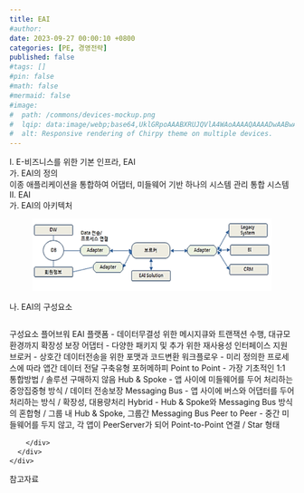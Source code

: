 ```yaml
---
title: EAI
#author: 
date: 2023-09-27 00:00:10 +0800
categories: [PE, 경영전략]
published: false
#tags: []
#pin: false
#math: false
#mermaid: false
#image:
#  path: /commons/devices-mockup.png
#  lqip: data:image/webp;base64,UklGRpoAAABXRUJQVlA4WAoAAAAQAAAADwAABwAAQUxQSDIAAAARL0AmbZurmr57yyIiqE8oiG0bejIYEQTgqiDA9vqnsUSI6H+oAERp2HZ65qP/VIAWAFZQOCBCAAAA8AEAnQEqEAAIAAVAfCWkAALp8sF8rgRgAP7o9FDvMCkMde9PK7euH5M1m6VWoDXf2FkP3BqV0ZYbO6NA/VFIAAAA
#  alt: Responsive rendering of Chirpy theme on multiple devices.
---
```


<div class="post-wrap">
  <div class="para">
    <div class="para-title">
      I. E-비즈니스를 위한 기본 인프라, EAI
    </div>
    <div class="para-cntnt">
      <div class="para">
        <div class="para-title">
          가. EAI의 정의
        </div>
        <div class="para-cntnt">
            이종 애플리케이션을 통합하여 어댑터, 미들웨어 기반 하나의 시스템 관리 통합 시스템
        </div>
      </div>
    </div>
  </div>
  
  <div class="para">
    <div class="para-title">
      II. EAI
    </div>
    <div class="para-cntnt">
      <div class="para">
        <div class="para-title">
          가. EAI의 아키텍처
        </div>
        <div class="para-cntnt">
          <figure class="post-figure">
            <img src="/assets/img/posts/EAI.png" alt="EAI">
<!--            <figcaption>Source: Unveiling the Metaverse: Exploring Emerging Trends, Multifaceted Perspectives, and Future Challenges</figcaption>-->
          </figure>
        </div>
      </div>
      <div class="para">
        <div class="para-title">
          나. EAI의 구성요소
        </div>
        <div class="para-cntnt">
          <table class="post-table">
          </table>
          구성요소 플어브워
  EAI 플랫폼 - 데이터무결성 위한 메시지큐와 트랜잭션 수행, 대규모 환경까지 확장성 보장
  어댑터 - 다양한 패키지 및 추가 위한 재사용성 인터페이스 지원
  브로커 - 상호간 데이터전송을 위한 포맷과 코드변환
  워크플로우 - 미리 정의한 프로세스에 따라 앱간 데이터 전달
구축유형 포허메하피
  Point to Point - 가장 기초적인 1:1 통합방법 / 솔루션 구매하지 않음
  Hub &amp; Spoke -  앱 사이에 미들웨어를 두어 처리하는 중앙집중형 방식 / 데이터 전송보장
  Messaging Bus - 앱 사이에 버스와 어댑터를 두어 처리하는 방식 / 확장성, 대용량처리
  Hybrid - Hub &amp; Spoke와 Messaging Bus 방식의 혼합형 / 그룹 내 Hub &amp; Spoke,  그룹간 Messaging Bus
  Peer to Peer - 중간 미들웨어를 두지 않고, 각 앱이 PeerServer가 되어 Point-to-Point 연결 / Star 형태

        </div>
      </div>
    </div>
  </div>

  <div class="refr-wrap">
    <div class="refr-title">
        참고자료
    </div>
    <ol class="refr-list">
    <!--    <li>(나현식, 최대선) <a target="_blank" href="https://scienceon.kisti.re.kr/commons/util/originalView.do?cn=JAKO202225948430499&oCn=JAKO202225948430499&dbt=JAKO&journal=NJOU00291864">메타버스 보안 위협 요소 및 대응 방안 검토</a></li>-->
    <!--    <li>(M. Uddin, S. Manickam, H. Ullah, M. Obaidat and A. Dandoush) <a target="_blank" href="https://ieeexplore.ieee.org/abstract/document/10138386">Unveiling the Metaverse: Exploring Emerging Trends, Multifaceted Perspectives, and Future Challenges</a></li>-->
    </ol>
  </div>
</div>
